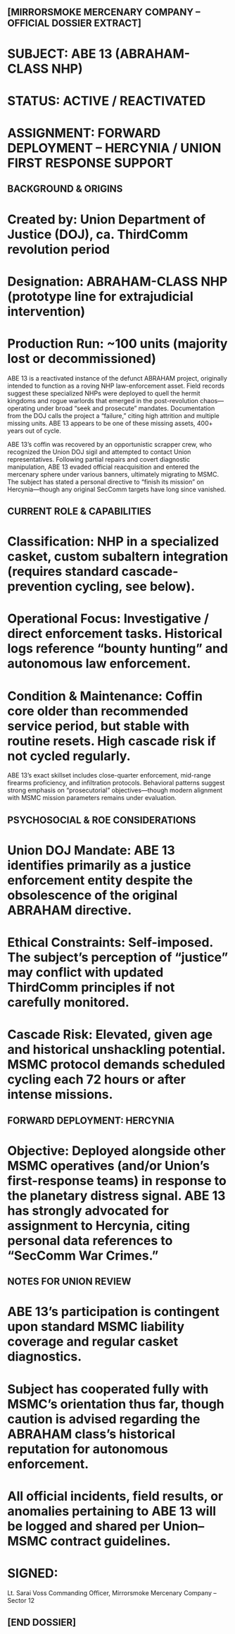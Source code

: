 ## [MIRRORSMOKE MERCENARY COMPANY – OFFICIAL DOSSIER EXTRACT]

# SUBJECT: ABE 13 (ABRAHAM-CLASS NHP)
# STATUS: ACTIVE / REACTIVATED
# ASSIGNMENT: FORWARD DEPLOYMENT – HERCYNIA / UNION FIRST RESPONSE SUPPORT

## BACKGROUND & ORIGINS

# Created by: Union Department of Justice (DOJ), ca. ThirdComm revolution period
# Designation: ABRAHAM-CLASS NHP (prototype line for extrajudicial intervention)
# Production Run: ~100 units (majority lost or decommissioned)

ABE 13 is a reactivated instance of the defunct ABRAHAM project, originally intended to function as a roving NHP law-enforcement asset. Field records suggest these specialized NHPs were deployed to quell the hermit kingdoms and rogue warlords that emerged in the post-revolution chaos—operating under broad “seek and prosecute” mandates. Documentation from the DOJ calls the project a “failure,” citing high attrition and multiple missing units. ABE 13 appears to be one of these missing assets, 400+ years out of cycle.

ABE 13’s coffin was recovered by an opportunistic scrapper crew, who recognized the Union DOJ sigil and attempted to contact Union representatives. Following partial repairs and covert diagnostic manipulation, ABE 13 evaded official reacquisition and entered the mercenary sphere under various banners, ultimately migrating to MSMC. The subject has stated a personal directive to “finish its mission” on Hercynia—though any original SecComm targets have long since vanished.

## CURRENT ROLE & CAPABILITIES

# Classification: NHP in a specialized casket, custom subaltern integration (requires standard cascade-prevention cycling, see below).
# Operational Focus: Investigative / direct enforcement tasks. Historical logs reference “bounty hunting” and autonomous law enforcement.
# Condition & Maintenance: Coffin core older than recommended service period, but stable with routine resets. High cascade risk if not cycled regularly.

ABE 13’s exact skillset includes close-quarter enforcement, mid-range firearms proficiency, and infiltration protocols. Behavioral patterns suggest strong emphasis on “prosecutorial” objectives—though modern alignment with MSMC mission parameters remains under evaluation.

## PSYCHOSOCIAL & ROE CONSIDERATIONS

# Union DOJ Mandate: ABE 13 identifies primarily as a justice enforcement entity despite the obsolescence of the original ABRAHAM directive.
# Ethical Constraints: Self-imposed. The subject’s perception of “justice” may conflict with updated ThirdComm principles if not carefully monitored.
# Cascade Risk: Elevated, given age and historical unshackling potential. MSMC protocol demands scheduled cycling each 72 hours or after intense missions.

## FORWARD DEPLOYMENT: HERCYNIA

# Objective: Deployed alongside other MSMC operatives (and/or Union’s first-response teams) in response to the planetary distress signal. ABE 13 has strongly advocated for assignment to Hercynia, citing personal data references to “SecComm War Crimes.”

## NOTES FOR UNION REVIEW

# ABE 13’s participation is contingent upon standard MSMC liability coverage and regular casket diagnostics.
# Subject has cooperated fully with MSMC’s orientation thus far, though caution is advised regarding the ABRAHAM class’s historical reputation for autonomous enforcement.
# All official incidents, field results, or anomalies pertaining to ABE 13 will be logged and shared per Union–MSMC contract guidelines.

# SIGNED:

Lt. Sarai Voss
Commanding Officer, Mirrorsmoke Mercenary Company – Sector 12

## [END DOSSIER]
